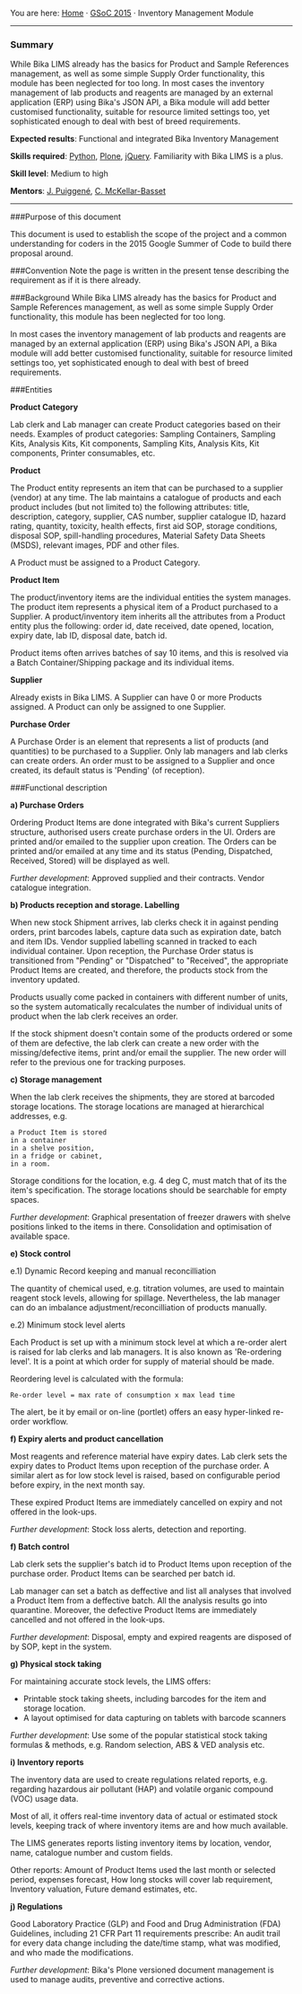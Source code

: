 You are here: [Home](https://github.com/bikalabs/Bika-LIMS/wiki) · [GSoC 2015](https://github.com/bikalabs/Bika-LIMS/wiki/GSoC-2015) · Inventory Management Module
***

### Summary

While Bika LIMS already has the basics for Product and Sample References management, as well as some simple Supply Order functionality, this module has been neglected for too long.
In most cases the inventory management of lab products and reagents are managed by an external application (ERP) using Bika's JSON API, a Bika module will add better customised functionality, suitable for resource limited settings too, yet sophisticated enough to deal with best of breed requirements.

**Expected results**: Functional and integrated Bika Inventory Management

**Skills required**: [Python](http://python.org), [Plone](http://plone.org), [jQuery](http://jquery.com). Familiarity with Bika LIMS is a plus.

**Skill level**: Medium to high

**Mentors**: [J. Puiggené](http://github.com/xispa), [C. McKellar-Basset](http://github.com/rockfruit)

***

###Purpose of this document

This document is used to establish the scope of the project and a common understanding for coders in the 2015 Google Summer of Code to build there proposal around.

###Convention
Note the page is written in the present tense describing the requirement as if it is there already.

###Background
While Bika LIMS already has the basics for Product and Sample References management, as well as some simple Supply Order functionality, this module has been neglected for too long.

In most cases the inventory management of lab products and reagents are managed by an external application (ERP) using Bika's JSON API, a Bika module will add better customised functionality, suitable for resource limited settings too, yet sophisticated enough to deal with best of breed requirements.

###Entities

**Product Category**

Lab clerk and Lab manager can create Product categories based on their needs. Examples of product categories: Sampling Containers, Sampling Kits, Analysis Kits, Kit components, Sampling Kits, Analysis Kits, Kit components, Printer consumables, etc.


**Product**

The Product entity represents an item that can be purchased to a supplier (vendor) at any time. The lab maintains a catalogue of products and each product includes (but not limited to) the following attributes: title, description, category, supplier, CAS number, supplier catalogue ID, hazard rating, quantity, toxicity, health effects, first aid SOP, storage conditions, disposal SOP, spill-handling procedures, Material Safety Data Sheets (MSDS), relevant images, PDF and other files.

A Product must be assigned to a Product Category.


**Product Item**

The product/inventory items are the individual entities the system manages. The product item represents a physical item of a Product purchased to a Supplier. A product/inventory item inherits all the attributes from a Product entity plus the following: order id, date received, date opened, location, expiry date, lab ID, disposal date, batch id.

Product items often arrives batches of say 10 items, and this is resolved via a Batch Container/Shipping package and its individual items.


**Supplier**

Already exists in Bika LIMS. A Supplier can have 0 or more Products assigned. A Product can only be assigned to one Supplier.


**Purchase Order**

A Purchase Order is an element that represents a list of products (and quantities) to be purchased to a Supplier. Only lab managers and lab clerks can create orders. An order must to be assigned to a Supplier and once created, its default status is 'Pending' (of reception).

###Functional description

**a) Purchase Orders**

Ordering Product Items are done integrated with Bika's current Suppliers structure, authorised users create purchase orders in the UI. Orders are printed and/or emailed to the supplier upon creation. The Orders can be printed and/or emailed at any time and its status (Pending, Dispatched, Received, Stored) will be displayed as well.

*Further development*: Approved supplied and their contracts. Vendor catalogue integration.


**b) Products reception and storage. Labelling**

When new stock Shipment arrives, lab clerks check it in against pending orders, print barcodes labels, capture data such as expiration date, batch and item IDs. Vendor supplied labelling scanned in tracked to each
individual container. Upon reception, the Purchase Order status is transitioned from "Pending" or "Dispatched" to "Received", the appropriate Product Items are created, and therefore, the products stock from the inventory updated.

Products usually come packed in containers with different number of units, so the system automatically recalculates the number of individual units of product when the lab clerk receives an order.

If the stock shipment doesn't contain some of the products ordered or some of them are defective, the lab clerk can create a new order with the missing/defective items, print and/or email the supplier. The new order will refer to the previous one for tracking purposes.

**c) Storage management**

When the lab clerk receives the shipments, they are stored at barcoded storage locations. The storage locations are managed at hierarchical addresses, e.g.

    a Product Item is stored
    in a container
    in a shelve position,
    in a fridge or cabinet,
    in a room.

Storage conditions for the location, e.g. 4 deg C, must match that of its the item's specification. The storage locations should be searchable for empty spaces.

*Further development*: Graphical presentation of freezer drawers with shelve positions linked to the items in there. Consolidation and optimisation of available space.

**e) Stock control**

e.1) Dynamic Record keeping and manual reconcilliation

The quantity of chemical used, e.g. titration volumes, are used to maintain reagent stock levels, allowing for spillage. Nevertheless, the lab manager can do an imbalance adjustment/reconcilliation of products manually. 

e.2) Minimum stock level alerts

Each Product is set up with a minimum stock level at which a re-order alert is raised for lab clerks and lab managers. It is also known as 'Re-ordering level'. It is a point at which order for supply of material should be made.

Reordering level is calculated with the formula:

    Re-order level = max rate of consumption x max lead time

The alert, be it by email or on-line (portlet) offers an easy hyper-linked re-order workflow.

**f) Expiry alerts and product cancellation**

Most reagents and reference material have expiry dates. Lab clerk sets the expiry dates to Product Items upon reception of the purchase order. A similar alert as for low stock level is raised, based on configurable period before expiry, in the next month say.

These expired Product Items are immediately cancelled on expiry and not offered in the look-ups.

*Further development*: Stock loss alerts, detection and reporting.

**f) Batch control**

Lab clerk sets the supplier's batch id to Product Items upon reception of the purchase order. Product Items can be searched per batch id.

Lab manager can set a batch as deffective and list all analyses that involved a Product Item from a deffective batch. All the analysis results go into quarantine. Moreover, the defective Product Items are immediately cancelled and not offered in the look-ups.

*Further development*: Disposal, empty and expired reagents are disposed of by SOP, kept in the system.

**g) Physical stock taking**

For maintaining accurate stock levels, the LIMS offers:

- Printable stock taking sheets, including barcodes for the item and storage location.
- A layout optimised for data capturing on tablets with barcode scanners

*Further development*: Use some of the popular statistical stock taking formulas & methods, e.g. Random selection, ABS & VED analysis etc.

**i) Inventory reports**

The inventory data are used to create regulations related reports, e.g. regarding hazardous air pollutant (HAP) and volatile organic compound (VOC) usage data.

Most of all, it offers real-time inventory data of actual or estimated stock levels, keeping track of where inventory items are and how much available.

The LIMS generates reports listing inventory items by location, vendor, name, catalogue number and custom fields.

Other reports: Amount of Product Items used the last month or selected period, expenses forecast, How long stocks will cover lab requirement, Inventory valuation, Future demand estimates, etc.

**j) Regulations**

Good Laboratory Practice (GLP) and Food and Drug Administration (FDA) Guidelines, including 21 CFR Part 11 requirements prescribe: An audit trail for every data change including the date/time stamp, what was modified,
and who made the modifications.

*Further development*: Bika's Plone versioned document management is used to manage audits, preventive and corrective actions.

